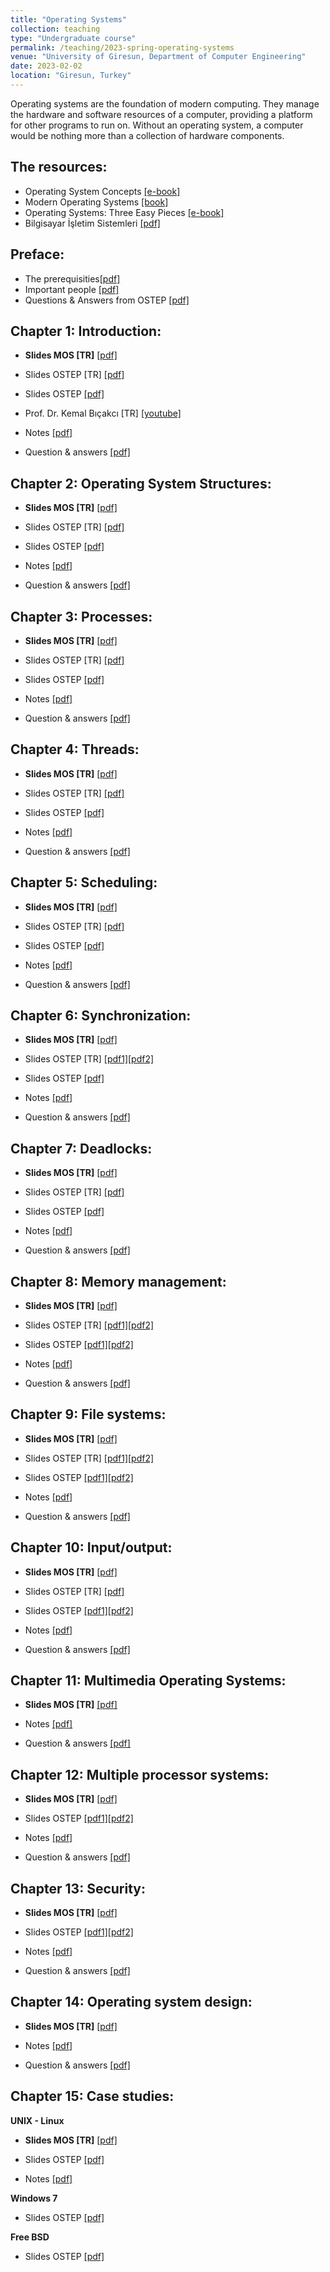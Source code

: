 ```yaml
---
title: "Operating Systems"
collection: teaching
type: "Undergraduate course"
permalink: /teaching/2023-spring-operating-systems
venue: "University of Giresun, Department of Computer Engineering"
date: 2023-02-02
location: "Giresun, Turkey"
---
```


Operating systems are the foundation of modern computing. They manage the hardware and software resources of a computer, providing a platform for other programs to run on. Without an operating system, a computer would be nothing more than a collection of hardware components.

The resources: 
-----

* Operating System Concepts <a href="https://www.os-book.com/OS10/index.html">[e-book]</a>
* Modern Operating Systems <a href="https://www.amazon.com/Modern-Operating-Systems-Andrew-Tanenbaum/dp/013359162X">[book]</a>
* Operating Systems: Three Easy Pieces <a href="https://pages.cs.wisc.edu/~remzi/OSTEP/">[e-book]</a>
* Bilgisayar İşletim Sistemleri <a href="http://sercankulcu.github.io/files/os/book_os_ali_saatci.pdf">[pdf]</a>

Preface: 
-----

* The prerequisities<a href="http://sercankulcu.github.io/files/os/The_prerequisites.pdf">[pdf]</a>
* Important people <a href="http://sercankulcu.github.io/files/os/Important_people.pdf">[pdf]</a>
* Questions & Answers from OSTEP <a href="http://sercankulcu.github.io/files/os/QA_from_OSTEP.pdf">[pdf]</a>

Chapter 1: Introduction: 
-----

* **Slides MOS [TR]** <a href="http://sercankulcu.github.io/files/os/slides_mos_tr/Bolum_01_Giris.pdf">[pdf]</a>
* Slides OSTEP [TR] <a href="http://sercankulcu.github.io/files/os/slides_ostep_tr/ders1.pdf">[pdf]</a>
* Slides OSTEP <a href="http://sercankulcu.github.io/files/os/slides_ostep_eng/ch1.pdf">[pdf]</a>
* Prof. Dr. Kemal Bıçakcı [TR] <a href="https://www.youtube.com/watch?v=sqtkwd09KXs">[youtube]</a>

* Notes <a href="http://sercankulcu.github.io/files/os/notes/Notes_01.pdf">[pdf]</a>
* Question & answers <a href="http://sercankulcu.github.io/files/os/qas/QA_01.pdf">[pdf]</a>

Chapter 2: Operating System Structures: 
-----

* **Slides MOS [TR]** <a href="http://sercankulcu.github.io/files/os/slides_mos_tr/Bolum_01_Giris.pdf">[pdf]</a>
* Slides OSTEP [TR] <a href="http://sercankulcu.github.io/files/os/slides_ostep_tr/ders2.pdf">[pdf]</a>
* Slides OSTEP <a href="http://sercankulcu.github.io/files/os/slides_ostep_eng/ch2.pdf">[pdf]</a>

* Notes <a href="http://sercankulcu.github.io/files/os/notes/Notes_02.pdf">[pdf]</a>
* Question & answers <a href="http://sercankulcu.github.io/files/os/qas/QA_02.pdf">[pdf]</a>

Chapter 3: Processes: 
-----

* **Slides MOS [TR]** <a href="http://sercankulcu.github.io/files/os/slides_mos_tr/Bolum_02_Surecler_Is_Parcaciklari.pdf">[pdf]</a>
* Slides OSTEP [TR] <a href="http://sercankulcu.github.io/files/os/slides_ostep_tr/ders3.pdf">[pdf]</a>
* Slides OSTEP <a href="http://sercankulcu.github.io/files/os/slides_ostep_eng/ch3.pdf">[pdf]</a>

* Notes <a href="http://sercankulcu.github.io/files/os/notes/Notes_03.pdf">[pdf]</a>
* Question & answers <a href="http://sercankulcu.github.io/files/os/qas/QA_03.pdf">[pdf]</a>

Chapter 4: Threads: 
-----

* **Slides MOS [TR]** <a href="http://sercankulcu.github.io/files/os/slides_mos_tr/Bolum_02_Surecler_Is_Parcaciklari.pdf">[pdf]</a>
* Slides OSTEP [TR] <a href="http://sercankulcu.github.io/files/os/slides_ostep_tr/ders4.pdf">[pdf]</a>
* Slides OSTEP <a href="http://sercankulcu.github.io/files/os/slides_ostep_eng/ch4.pdf">[pdf]</a>

* Notes <a href="http://sercankulcu.github.io/files/os/notes/Notes_04.pdf">[pdf]</a>
* Question & answers <a href="http://sercankulcu.github.io/files/os/qas/QA_04.pdf">[pdf]</a>

Chapter 5: Scheduling: 
-----

* **Slides MOS [TR]** <a href="http://sercankulcu.github.io/files/os/slides_mos_tr/Bolum_02_Surecler_Is_Parcaciklari.pdf">[pdf]</a>
* Slides OSTEP [TR] <a href="http://sercankulcu.github.io/files/os/slides_ostep_tr/ders5.pdf">[pdf]</a>
* Slides OSTEP <a href="http://sercankulcu.github.io/files/os/slides_ostep_eng/ch5.pdf">[pdf]</a>

* Notes <a href="http://sercankulcu.github.io/files/os/notes/Notes_05.pdf">[pdf]</a>
* Question & answers <a href="http://sercankulcu.github.io/files/os/qas/QA_05.pdf">[pdf]</a>

Chapter 6: Synchronization: 
-----

* **Slides MOS [TR]** <a href="http://sercankulcu.github.io/files/os/slides_mos_tr/Bolum_02_Surecler_Is_Parcaciklari.pdf">[pdf]</a>
* Slides OSTEP [TR] <a href="http://sercankulcu.github.io/files/os/slides_ostep_tr/ders6a.pdf">[pdf1]</a><a href="http://sercankulcu.github.io/files/os/slides_ostep_tr/ders6b.pdf">[pdf2]</a>
* Slides OSTEP <a href="http://sercankulcu.github.io/files/os/slides_ostep_eng/ch6.pdf">[pdf]</a>

* Notes <a href="http://sercankulcu.github.io/files/os/notes/Notes_06.pdf">[pdf]</a>
* Question & answers <a href="http://sercankulcu.github.io/files/os/qas/QA_06.pdf">[pdf]</a>

Chapter 7: Deadlocks: 
-----

* **Slides MOS [TR]** <a href="http://sercankulcu.github.io/files/os/slides_mos_tr/Bolum_06_Kilitlenme.pdf">[pdf]</a>
* Slides OSTEP [TR] <a href="http://sercankulcu.github.io/files/os/slides_ostep_tr/ders7.pdf">[pdf]</a>
* Slides OSTEP <a href="http://sercankulcu.github.io/files/os/slides_ostep_eng/ch7.pdf">[pdf]</a>

* Notes <a href="http://sercankulcu.github.io/files/os/notes/Notes_07.pdf">[pdf]</a>
* Question & answers <a href="http://sercankulcu.github.io/files/os/qas/QA_07.pdf">[pdf]</a>


Chapter 8: Memory management: 
-----

* **Slides MOS [TR]** <a href="http://sercankulcu.github.io/files/os/slides_mos_tr/Bolum_03_Bellek_Yonetimi.pdf">[pdf]</a>
* Slides OSTEP [TR] <a href="http://sercankulcu.github.io/files/os/slides_ostep_tr/ders8.pdf">[pdf1]</a><a href="http://sercankulcu.github.io/files/os/slides_ostep_tr/ders9.pdf">[pdf2]</a>
* Slides OSTEP <a href="http://sercankulcu.github.io/files/os/slides_ostep_eng/ch8.pdf">[pdf1]</a><a href="http://sercankulcu.github.io/files/os/slides_ostep_eng/ch9.pdf">[pdf2]</a>

* Notes <a href="http://sercankulcu.github.io/files/os/notes/Notes_08.pdf">[pdf]</a>
* Question & answers <a href="http://sercankulcu.github.io/files/os/qas/QA_08.pdf">[pdf]</a>

Chapter 9: File systems: 
-----

* **Slides MOS [TR]** <a href="http://sercankulcu.github.io/files/os/slides_mos_tr/Bolum_04_Dosya_Sistemi.pdf">[pdf]</a>
* Slides OSTEP [TR] <a href="http://sercankulcu.github.io/files/os/slides_ostep_tr/ders10.pdf">[pdf1]</a><a href="http://sercankulcu.github.io/files/os/slides_ostep_tr/ders11.pdf">[pdf2]</a>
* Slides OSTEP <a href="http://sercankulcu.github.io/files/os/slides_ostep_eng/ch11.pdf">[pdf1]</a><a href="http://sercankulcu.github.io/files/os/slides_ostep_eng/ch12.pdf">[pdf2]</a>

* Notes <a href="http://sercankulcu.github.io/files/os/notes/Notes_09.pdf">[pdf]</a>
* Question & answers <a href="http://sercankulcu.github.io/files/os/qas/QA_09.pdf">[pdf]</a>

Chapter 10: Input/output: 
-----

* **Slides MOS [TR]** <a href="http://sercankulcu.github.io/files/os/slides_mos_tr/Bolum_05_Giris_Cikis.pdf">[pdf]</a>
* Slides OSTEP [TR] <a href="http://sercankulcu.github.io/files/os/slides_ostep_tr/ders12.pdf">[pdf]</a>
* Slides OSTEP <a href="http://sercankulcu.github.io/files/os/slides_ostep_eng/ch10.pdf">[pdf1]</a><a href="http://sercankulcu.github.io/files/os/slides_ostep_eng/ch13.pdf">[pdf2]</a>

* Notes <a href="http://sercankulcu.github.io/files/os/notes/Notes_10.pdf">[pdf]</a>
* Question & answers <a href="http://sercankulcu.github.io/files/os/qas/QA_10.pdf">[pdf]</a>


Chapter 11: Multimedia Operating Systems: 
-----

* **Slides MOS [TR]** <a href="http://sercankulcu.github.io/files/os/slides_mos_tr/Bolum_07_Coklu_Ortam_Isletim_Sistemi.pdf">[pdf]</a>

* Notes <a href="http://sercankulcu.github.io/files/os/notes/Notes_11.pdf">[pdf]</a>
* Question & answers <a href="http://sercankulcu.github.io/files/os/qas/QA_11.pdf">[pdf]</a>

Chapter 12: Multiple processor systems: 
-----

* **Slides MOS [TR]** <a href="http://sercankulcu.github.io/files/os/slides_mos_tr/Bolum_08_Cok_Islemcili_Sistemler.pdf">[pdf]</a>
* Slides OSTEP <a href="http://sercankulcu.github.io/files/os/slides_ostep_eng/ch16.pdf">[pdf1]</a><a href="http://sercankulcu.github.io/files/os/slides_ostep_eng/ch17.pdf">[pdf2]</a>

* Notes <a href="http://sercankulcu.github.io/files/os/notes/Notes_12.pdf">[pdf]</a>
* Question & answers <a href="http://sercankulcu.github.io/files/os/qas/QA_12.pdf">[pdf]</a>

Chapter 13: Security: 
-----

* **Slides MOS [TR]** <a href="http://sercankulcu.github.io/files/os/slides_mos_tr/Bolum_09_Guvenlik.pdf">[pdf]</a>
* Slides OSTEP <a href="http://sercankulcu.github.io/files/os/slides_ostep_eng/ch14.pdf">[pdf1]</a><a href="http://sercankulcu.github.io/files/os/slides_ostep_eng/ch15.pdf">[pdf2]</a>

* Notes <a href="http://sercankulcu.github.io/files/os/notes/Notes_13.pdf">[pdf]</a>
* Question & answers <a href="http://sercankulcu.github.io/files/os/qas/QA_13.pdf">[pdf]</a>

Chapter 14: Operating system design: 
-----

* **Slides MOS [TR]** <a href="http://sercankulcu.github.io/files/os/slides_mos_tr/Bolum_10_Isletim_Sistemi_Tasarimi.pdf">[pdf]</a>

* Notes <a href="http://sercankulcu.github.io/files/os/notes/Notes_14.pdf">[pdf]</a>
* Question & answers <a href="http://sercankulcu.github.io/files/os/qas/QA_14.pdf">[pdf]</a>

Chapter 15: Case studies:
-----

**UNIX - Linux**
* **Slides MOS [TR]** <a href="http://sercankulcu.github.io/files/os/slides_mos_tr/Bolum_11_Linux.pdf">[pdf]</a>
* Slides OSTEP <a href="http://sercankulcu.github.io/files/os/slides_ostep_eng/ch18.pdf">[pdf]</a>

* Notes <a href="http://sercankulcu.github.io/files/os/notes/Notes_15.pdf">[pdf]</a>

**Windows 7**

* Slides OSTEP <a href="http://sercankulcu.github.io/files/os/slides_ostep_eng/ch19.pdf">[pdf]</a>

**Free BSD**

* Slides OSTEP <a href="http://sercankulcu.github.io/files/os/slides_ostep_eng/appA.pdf">[pdf]</a>